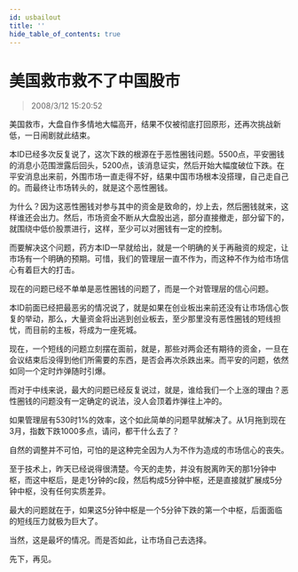```yaml
---
id: usbailout 
title: ''
hide_table_of_contents: true
---
```


# 美国救市救不了中国股市

> 2008/3/12 15:20:52

<div style={{fontWeight: 'bold', fontSize: '18px'}}>

美国救市，大盘自作多情地大幅高开，结果不仅被彻底打回原形，还再次挑战新低，一日闹剧就此结束。
</div>

<div style={{color: '#009900', fontWeight: 'bold', fontSize: '18px'}}>

本ID已经多次反复说了，这次下跌的根源在于恶性圈钱问题。5500点，平安圈钱的消息小范围泄露后回头，5200点，该消息证实，然后开始大幅度破位下跌。在平安消息出来前，外围市场一直走得不好，结果中国市场根本没搭理，自己走自己的。而最终让市场转头的，就是这个恶性圈钱。
 
为什么？因为这恶性圈钱对参与其中的资金是致命的，炒上去，然后圈钱就来，这样谁还会出力。然后，市场资金不断从大盘股出逃，部分直接撤走，部分留下的，就围绕中低价股票进行，这样，至少可以对圈钱有一定的控制。
 
而要解决这个问题，药方本ID一早就给出，就是一个明确的关于再融资的规定，让市场有一个明确的预期。可惜，我们的管理层一直不作为，而这种不作为给市场信心有着巨大的打击。
 
现在的问题已经不单单是恶性圈钱的问题了，而是一个对管理层的信心问题。
 
本ID前面已经把最恶劣的情况说了，就是如果在创业板出来前还没有让市场信心恢复的举动，那么，大量资金将出逃到创业板去，至少那里没有恶性圈钱的短线担忧，而目前的主板，将成为一座死城。
 
现在，一个短线的问题立刻摆在面前，就是，那些对两会还有期待的资金，一旦在会议结束后没得到他们所需要的东西，是否会再次杀跌出来。而平安的问题，依然如同一个定时炸弹随时引爆。
 
而对于中线来说，最大的问题已经反复说过，就是，谁给我们一个上涨的理由？恶性圈钱的问题没有一定确定的说法，没人会顶着炸弹往上冲的。
 
如果管理层有530时1%的效率，这个如此简单的问题早就解决了。从1月拖到现在3月，指数下跌1000多点，请问，都干什么去了？
 
自然的调整并不可怕，可怕的是这种完全因为人为不作为造成的市场信心的丧失。
 
至于技术上，昨天已经说得很清楚。今天的走势，并没有脱离昨天的那1分钟中枢，而这中枢后，是走1分钟的c段，然后构成5分钟中枢，还是直接就扩展成5分钟中枢，没有任何实质差异。
 
最大的问题就在于，如果这5分钟中枢是一个5分钟下跌的第一个中枢，后面面临的短线压力就极为巨大了。
 
当然，这是最坏的情况。而是否如此，让市场自己去选择。
 
先下，再见。
</div>